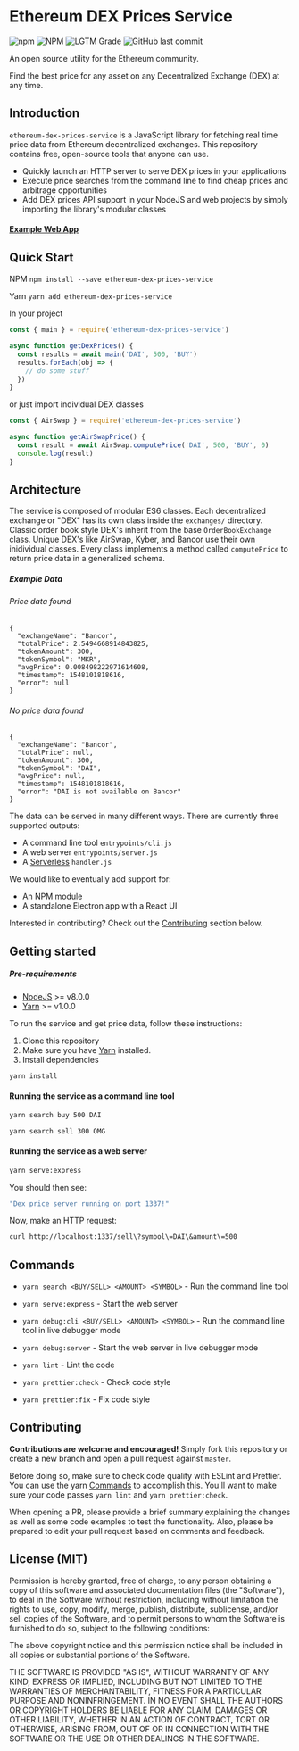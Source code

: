 # Ethereum DEX Prices Service

![npm](https://img.shields.io/npm/v/ethereum-dex-prices-service) ![NPM](https://img.shields.io/npm/l/ethereum-dex-prices-service) ![LGTM Grade](https://img.shields.io/lgtm/grade/javascript/github/perich/ethereum-dex-prices-service) ![GitHub last commit](https://img.shields.io/github/last-commit/perich/ethereum-dex-prices-service)

An open source utility for the Ethereum community.

Find the best price for any asset on any Decentralized Exchange (DEX) at any time.

## Introduction

`ethereum-dex-prices-service` is a JavaScript library for fetching real time price data from Ethereum decentralized exchanges. This repository contains free, open-source tools that anyone can use.

- Quickly launch an HTTP server to serve DEX prices in your applications
- Execute price searches from the command line to find cheap prices and arbitrage opportunities
- Add DEX prices API support in your NodeJS and web projects by simply importing the library's modular classes

#### [Example Web App](https://dexindex.io)

## Quick Start

NPM
`npm install --save ethereum-dex-prices-service`

Yarn
`yarn add ethereum-dex-prices-service`

In your project

```JavaScript
const { main } = require('ethereum-dex-prices-service')

async function getDexPrices() {
  const results = await main('DAI', 500, 'BUY')
  results.forEach(obj => {
    // do some stuff
  })
}
```

or just import individual DEX classes

```JavaScript
const { AirSwap } = require('ethereum-dex-prices-service')

async function getAirSwapPrice() {
  const result = await AirSwap.computePrice('DAI', 500, 'BUY', 0)
  console.log(result)
}
```

## Architecture

The service is composed of modular ES6 classes. Each decentralized exchange or "DEX" has its own class inside the `exchanges/` directory. Classic order book style DEX's inherit from the base `OrderBookExchange` class. Unique DEX's like AirSwap, Kyber, and Bancor use their own inidividual classes. Every class implements a method called `computePrice` to return price data in a generalized schema.

##### Example Data

###### Price data found

```
{
  "exchangeName": "Bancor",
  "totalPrice": 2.5494668914843825,
  "tokenAmount": 300,
  "tokenSymbol": "MKR",
  "avgPrice": 0.008498222971614608,
  "timestamp": 1548101818616,
  "error": null
}
```

###### No price data found

```
{
  "exchangeName": "Bancor",
  "totalPrice": null,
  "tokenAmount": 300,
  "tokenSymbol": "DAI",
  "avgPrice": null,
  "timestamp": 1548101818616,
  "error": "DAI is not available on Bancor"
}
```

The data can be served in many different ways. There are currently three supported outputs:

- A command line tool `entrypoints/cli.js`
- A web server `entrypoints/server.js`
- A [Serverless](https://serverless.com/framework/) `handler.js`

We would like to eventually add support for:

- An NPM module
- A standalone Electron app with a React UI

Interested in contributing? Check out the [Contributing](#contributing) section below.

## Getting started

##### Pre-requirements

- [NodeJS](https://nodejs.org/en/download/) >= v8.0.0
- [Yarn](https://yarnpkg.com/en/) >= v1.0.0

To run the service and get price data, follow these instructions:

1. Clone this repository
2. Make sure you have [Yarn](https://yarnpkg.com/en/) installed.
3. Install dependencies

```sh
yarn install
```

#### Running the service as a command line tool

```sh
yarn search buy 500 DAI
```

```sh
yarn search sell 300 OMG
```

#### Running the service as a web server

```sh
yarn serve:express
```

You should then see:

```sh
"Dex price server running on port 1337!"
```

Now, make an HTTP request:

```sh
curl http://localhost:1337/sell\?symbol\=DAI\&amount\=500
```

## Commands

- `yarn search <BUY/SELL> <AMOUNT> <SYMBOL>` - Run the command line tool
- `yarn serve:express` - Start the web server

- `yarn debug:cli <BUY/SELL> <AMOUNT> <SYMBOL>` - Run the command line tool in live debugger mode
- `yarn debug:server` - Start the web server in live debugger mode
- `yarn lint` - Lint the code
- `yarn prettier:check` - Check code style
- `yarn prettier:fix` - Fix code style

## Contributing

**Contributions are welcome and encouraged!**
Simply fork this repository or create a new branch and open a pull request against `master`.

Before doing so, make sure to check code quality with ESLint and Prettier. You can use the yarn [Commands](#commands) to accomplish this. You'll want to make sure your code passes `yarn lint` and `yarn prettier:check`.

When opening a PR, please provide a brief summary explaining the changes as well as some code examples to test the functionality. Also, please be prepared to edit your pull request based on comments and feedback.

## License (MIT)

Permission is hereby granted, free of charge, to any person obtaining a copy of this software and associated documentation files (the "Software"), to deal in the Software without restriction, including without limitation the rights to use, copy, modify, merge, publish, distribute, sublicense, and/or sell copies of the Software, and to permit persons to whom the Software is furnished to do so, subject to the following conditions:

The above copyright notice and this permission notice shall be included in all copies or substantial portions of the Software.

THE SOFTWARE IS PROVIDED "AS IS", WITHOUT WARRANTY OF ANY KIND, EXPRESS OR IMPLIED, INCLUDING BUT NOT LIMITED TO THE WARRANTIES OF MERCHANTABILITY, FITNESS FOR A PARTICULAR PURPOSE AND NONINFRINGEMENT. IN NO EVENT SHALL THE AUTHORS OR COPYRIGHT HOLDERS BE LIABLE FOR ANY CLAIM, DAMAGES OR OTHER LIABILITY, WHETHER IN AN ACTION OF CONTRACT, TORT OR OTHERWISE, ARISING FROM, OUT OF OR IN CONNECTION WITH THE SOFTWARE OR THE USE OR OTHER DEALINGS IN THE SOFTWARE.
